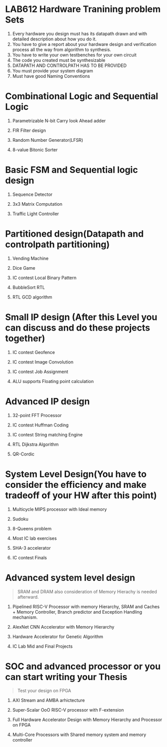 # LAB612 Hardware Tranining problem Sets
1. Every hardware you design must has its datapath drawn and with detailed description about how you do it.<br />
2. You have to give a report about your hardware design and verification process all the way from algorithm to synthesis.<br />
3. You have to write your own testbenches for your own circuit<br />
4. The code you created must be synthesizable<br />
5. DATAPATH AND CONTROLPATH HAS TO BE PROVIDED <br />
6. You must provide your system diagram <br />
7. Must have good Naming Conventions<br />

# Combinational Logic and Sequential Logic

1. Parametrizable N-bit Carry look Ahead adder

2. FIR Filter design

3. Random Number Generator(LFSR)

4. 8-value Bitonic Sorter

# Basic FSM and Sequential logic design

1. Sequence Detector

2. 3x3 Matrix Computation

3. Traffic Light Controller

# Partitioned design(Datapath and controlpath partitioning)
1. Vending Machine

2. Dice Game

3. IC contest Local Binary Pattern

4. BubbleSort RTL

5. RTL GCD algorithm

# Small IP design (After this Level you can discuss and do these projects together)

1. IC contest Geofence

2. IC contest Image Convolution

3. IC contest Job Assignment

4. ALU supports Floating point calculation

# Advanced IP design
1. 32-point FFT Processor

2. IC contest Huffman Coding

3. IC contest String matching Engine

4. RTL Dijkstra Algorithm

5. QR-Cordic

# System Level Design(You have to consider the efficiency and make tradeoff of your HW after this point)
1. Multicycle MIPS processor with Ideal memory

2. Sudoku

3. 8-Queens problem

4. Most IC lab exercises

5. SHA-3 accelerator

6. IC contest Finals

# Advanced system level design
>SRAM and DRAM also consideration of Memory Hierachy is needed afterward.
1. Pipelined RISC-V Processor with memory Hierarchy, SRAM and Caches + Memory Controller, Branch predictor and Exception Handling mechanism.

2. AlexNet CNN Accelerator with Memory Hierarchy

3. Hardware Accelerator for Genetic Algorithm

4. IC Lab Mid and Final Projects

#  SOC and advanced processor or you can start writing your Thesis
> Test your design on FPGA

1. AXI Stream and AMBA arhictecture

2. Super-Scalar OoO RISC-V processor with F-extension

3. Full Hardware Accelerator Design with Memory Hierarchy and Processor on FPGA

4. Multi-Core Processors with Shared memory system and memory controller
